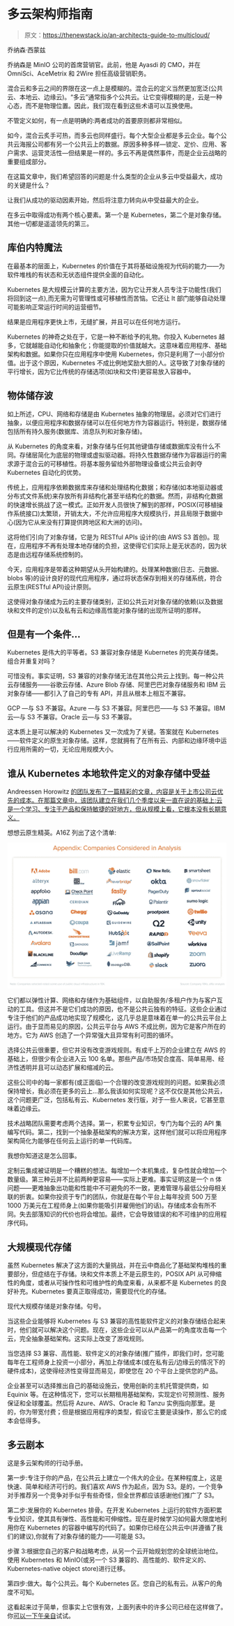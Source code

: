 # 多云架构师指南

> 原文：<https://thenewstack.io/an-architects-guide-to-multicloud/>

乔纳森·西蒙兹

乔纳森是 MinIO 公司的首席营销官。此前，他是 Ayasdi 的 CMO，并在 OmniSci、AceMetrix 和 2Wire 担任高级营销职务。

混合云和多云之间的界限在这一点上是模糊的。混合云的定义当然更加宽泛(公共云、本地云、边缘云)。“多云”通常指多个公共云。让它变得模糊的是，云是一种心态，而不是物理位置。因此，我们现在看到这些术语可以互换使用。

不管定义如何，有一点是明确的:两者成功的首要原则都非常相似。

如今，混合云炙手可热，而多云也同样盛行。每个大型企业都是多云企业。每个公共云海报公司都有另一个公共云上的数据。原因多种多样—锁定、定价、应用、客户需求、运营灵活性—但结果是一样的。多云不再是偶然事件，而是企业云战略的重要组成部分。

在这篇文章中，我们希望回答的问题是:什么类型的企业从多云中受益最大，成功的关键是什么？

让我们从成功的驱动因素开始，然后将注意力转向从中受益最大的企业。

在多云中取得成功有两个核心要素。第一个是 Kubernetes，第二个是对象存储。其他一切都是遥遥领先的第三。

## **库伯内特魔法**

在最基本的层面上，Kubernetes 的价值在于其将基础设施视为代码的能力——为软件堆栈的有状态和无状态组件提供全面的自动化。

Kubernetes 是大规模云计算的主要方法，因为它让开发人员专注于功能性(我们将回到这一点),而无需为可管理性或可移植性而苦恼。它还让 It 部门能够自动处理可能影响正常运行时间的运营细节。

结果是应用程序更快上市，无缝扩展，并且可以在任何地方运行。

Kubernetes 的神奇之处在于，它是一种不断给予的礼物。你投入 Kubernetes 越多，它就越能自动化和抽象化；你能提取的价值就越大。这意味着应用程序、基础架构和数据。如果你只在应用程序中使用 Kubernetes，你只是利用了一小部分价值。出于这个原因，Kubernetes 不成比例地奖励大胆的人。这导致了对象存储的平行增长，因为它比传统的存储选项(如块和文件)更容易放入容器中。

## **物体储存波**

如上所述，CPU、网络和存储是由 Kubernetes 抽象的物理层。必须对它们进行抽象，以便应用程序和数据存储可以在任何地方作为容器运行。特别是，数据存储包括所有持久服务(数据库、消息队列和对象存储)。

从 Kubernetes 的角度来看，对象存储与任何其他键值存储或数据库没有什么不同。存储层简化为底层的物理或虚拟驱动器。将持久性数据存储作为容器运行的需求源于混合云的可移植性。将基本服务留给外部物理设备或公共云会剥夺 Kubernetes 自动化的优势。

传统上，应用程序依赖数据库来存储和处理结构化数据；和存储(如本地驱动器或分布式文件系统)来存放所有非结构化甚至半结构化的数据。然而，非结构化数据的快速增长挑战了这一模式。正如开发人员很快了解到的那样，POSIX(可移植操作系统接口)太繁琐，开销太大，不允许应用程序大规模执行，并且局限于数据中心(因为它从来没有打算提供跨地区和大洲的访问)。

这将他们引向了对象存储，它是为 RESTful APIs 设计的(由 AWS S3 首创)。现在，应用程序不再有处理本地存储的负担，这使得它们实际上是无状态的，因为状态是由远程存储系统控制的。

今天，应用程序是带着这种期望从头开始构建的。处理某种数据(日志、元数据、blobs 等)的设计良好的现代应用程序，通过将状态保存到相关的存储系统，符合云原生(RESTful API)设计原则。

这使得对象存储成为云的主要存储类别，正如公共云对对象存储的依赖(以及数据块和文件的定价)以及私有云和边缘高性能对象存储的出现所证明的那样。

## **但是有一个条件…**

Kubernetes 是伟大的平等者。S3 兼容对象存储是 Kubernetes 的完美存储类。组合并重复对吗？

可惜没有。事实证明，S3 兼容的对象存储无法在其他公共云上找到。每一种公共云存储服务——谷歌云存储、Azure Blob 存储、阿里巴巴对象存储服务和 IBM 云对象存储——都引入了自己的专有 API，并且从根本上相互不兼容。

GCP —与 S3 不兼容。Azure —与 S3 不兼容。阿里巴巴——与 S3 不兼容。IBM 云—与 S3 不兼容。Oracle 云—与 S3 不兼容。

这本质上是可以解决的 Kubernetes 又一次成为了关键。答案就在 Kubernetes——软件定义的原生对象存储。这样，您就拥有了在所有云、内部和边缘环境中运行应用所需的一切，无论应用规模大小。

## **谁从 Kubernetes 本地软件定义的对象存储中受益**

Andreessen Horowitz [的团队发布了一篇精彩的文章，内容是关于上市公司云优先的成本。在那篇文章中，该团队建立在我们几个季度以来一直在说的基础上:云是一个学习、专注于产品和保持敏捷的好地方，但从规模上看，它根本没有长期意义。](https://a16z.com/2021/05/27/cost-of-cloud-paradox-market-cap-cloud-lifecycle-scale-growth-repatriation-optimization/)

想想云原生精英。A16Z 列出了这个清单:

[![](img/14e576d9be2f2b805378812d01a34604.png)](https://cdn.thenewstack.io/media/2021/06/4fec6a7d-image1.png)

它们都以弹性计算、网络和存储作为基础组件，以自助服务/多租户作为与客户互动的工具。但这并不是它们成功的原因，也不是公共云独有的特征。这些企业通过专注于他们的产品成功地实现了规模化，这几乎总是意味着在单一的公共云平台上运行。由于显而易见的原因，公共云平台与 AWS 不成比例，因为它是客户所在的地方。它为 AWS 创造了一个异常强大且异常有利可图的循环。

选择公共云很重要，但它并没有改变游戏规则。有成千上万的企业建立在 AWS 的基础上，但很少有企业进入云 100 名单。那些产品/市场契合度高、简单易用、经济性透明并且可以动态扩展和缩减的云。

这些公司中的每一家都有(或正面临)一个合理的改变游戏规则的问题。如果我必须保持增长，我必须在更多的云上…那么我该如何实现呢？这不仅仅是其他公共云，这个问题更广泛，包括私有云、Kubernetes 发行版，对于一些人来说，它甚至意味着边缘云。

技术战略团队需要考虑两个选择。第一，积累专业知识，专门为每个云的 API 集编写代码。第二，找到一个抽象基础架构的解决方案，这样他们就可以将应用程序架构简化为能够在任何云上运行的单一代码库。

我想你知道这是怎么回事。

定制云集成被证明是一个糟糕的想法。每增加一个本机集成，复杂性就会增加一个数量级。第三种云并不比前两种更容易——实际上更难。事实证明这是一个 n 体问题——更难抽象出功能和性能中不可避免的不一致，更难管理与最低公分母相关联的折衷。如果你投资于专门的团队，你就是在每个平台上每年投资 500 万至 1000 万美元在工程师身上(如果你能吸引并雇佣他们的话)。存储成本会有所不同。失去部落知识的代价也将会增加。最终，它会导致错误的和不可维护的应用程序代码。

## 大规模现代存储

虽然 Kubernetes 解决了这方面的大量挑战，并在云中商品化了基础架构堆栈的重要部分，但症结在于存储。块和文件本质上不是云原生的，POSIX API 从可伸缩性的角度，或者从可操作性和可维护性的角度来看，从来都不是 Kubernetes 的良好补充。Kubernetes 要真正取得成功，需要现代化的存储。

现代大规模存储是对象存储。句号。

当这些企业能够将 Kubernetes 与 S3 兼容的高性能软件定义的对象存储结合起来时，他们就可以解决这个问题。现在，这些企业可以从产品第一的角度攻击每一个云，完全抽象基础架构。这实际上改变了游戏规则。

当您选择 S3 兼容、高性能、软件定义的对象存储(推广插件，即我们)时，您可能每年在工程师身上投资一小部分，再加上存储成本(或在私有云/边缘云的情况下的硬件成本)，这使得经济性变得显而易见，即使您在 20 个平台上提供您的产品。

企业甚至可以选择推出自己的基础设施云，使用创新的主机托管提供商，如 Equinix 等。在这种情况下，您可以长期租用基础架构，实现定价可预测性、服务保证和全球覆盖。然后将 Azure、AWS、Oracle 和 Tanzu 实例指向那里。是的，你为带宽付费；但是根据应用程序的类型，假设它主要是读操作，那么它的成本会低得多。

## **多云剧本**

这是多云架构师的行动手册。

第一步:专注于你的产品，在公共云上建立一个伟大的企业。在某种程度上，这是快速、简单和经济可行的。我们喜欢 AWS 作为起点，因为 S3。是的，一个竞争对手推荐另一个竞争对手似乎有些奇怪，但全世界都应该感谢他们推广了 S3。

第二步:发展你的 Kubernetes 排骨。在开发 Kubernetes 上运行的软件方面积累专业知识，使其具有弹性、高性能和可伸缩性。现在是时候学习如何最大限度地利用你在 Kubernetes 的容器中编写的代码了。如果你已经在公共云中(并遵循了我们的建议),你就有了对象存储的能力——可能是 S3。

步骤 3:根据您自己的客户和战略考虑，从另一个云开始规划您的全球统治地位。使用 Kubernetes 和 MinIO(或另一个 S3 兼容的、高性能的、软件定义的、Kubernetes-native object store)进行迁移。

第四步:做大。每个公共云。每个 Kubernetes 区。您自己的私有云。从客户的角度不可知。

这看起来过于简单，但事实上它很有效，上面列表中的许多公司已经在这样做了。你[可以一下午亲自](https://min.io/download)试试。

<svg xmlns:xlink="http://www.w3.org/1999/xlink" viewBox="0 0 68 31" version="1.1"><title>Group</title> <desc>Created with Sketch.</desc></svg>